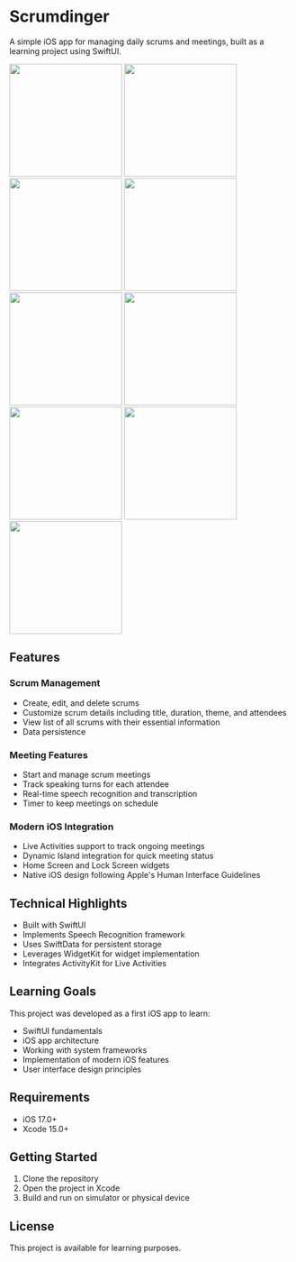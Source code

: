 # Scrumdinger

A simple iOS app for managing daily scrums and meetings, built as a learning project using SwiftUI.

<img width="200" src="https://github.com/user-attachments/assets/623af2e8-e51d-4cdd-94f9-9747adf2ce1e" />
<img width="200" src="https://github.com/user-attachments/assets/a8c3cb88-daba-43ee-bc49-e73f6d8566ae" />
<img width="200" src="https://github.com/user-attachments/assets/ccc3c3fd-6f89-4648-aebd-221590637b29" />
<img width="200" src="https://github.com/user-attachments/assets/638a2941-72d7-46a6-9165-a8b0e8466a71" />
<img width="200" src="https://github.com/user-attachments/assets/dc2ca528-9f33-4fe2-aa99-a98d78e4ae3b" />
<img width="200" src="https://github.com/user-attachments/assets/ed1ee5e5-e22e-4ce8-b88c-ec5b9592d834" />
<img width="200" src="https://github.com/user-attachments/assets/958bb625-150e-426c-b03f-e04170280512" />
<img width="200" src="https://github.com/user-attachments/assets/c3332c4a-e3f9-45de-ab25-5fdf245cdd82" />
<img width="200" src="https://github.com/user-attachments/assets/a7dd8dfd-05d5-47d9-9dbf-68a8eb79a260" />

## Features

### Scrum Management

- Create, edit, and delete scrums
- Customize scrum details including title, duration, theme, and attendees
- View list of all scrums with their essential information
- Data persistence

### Meeting Features

- Start and manage scrum meetings
- Track speaking turns for each attendee
- Real-time speech recognition and transcription
- Timer to keep meetings on schedule

### Modern iOS Integration

- Live Activities support to track ongoing meetings
- Dynamic Island integration for quick meeting status
- Home Screen and Lock Screen widgets
- Native iOS design following Apple's Human Interface Guidelines

## Technical Highlights

- Built with SwiftUI
- Implements Speech Recognition framework
- Uses SwiftData for persistent storage
- Leverages WidgetKit for widget implementation
- Integrates ActivityKit for Live Activities

## Learning Goals

This project was developed as a first iOS app to learn:

- SwiftUI fundamentals
- iOS app architecture
- Working with system frameworks
- Implementation of modern iOS features
- User interface design principles

## Requirements

- iOS 17.0+
- Xcode 15.0+

## Getting Started

1. Clone the repository
2. Open the project in Xcode
3. Build and run on simulator or physical device

## License

This project is available for learning purposes.
